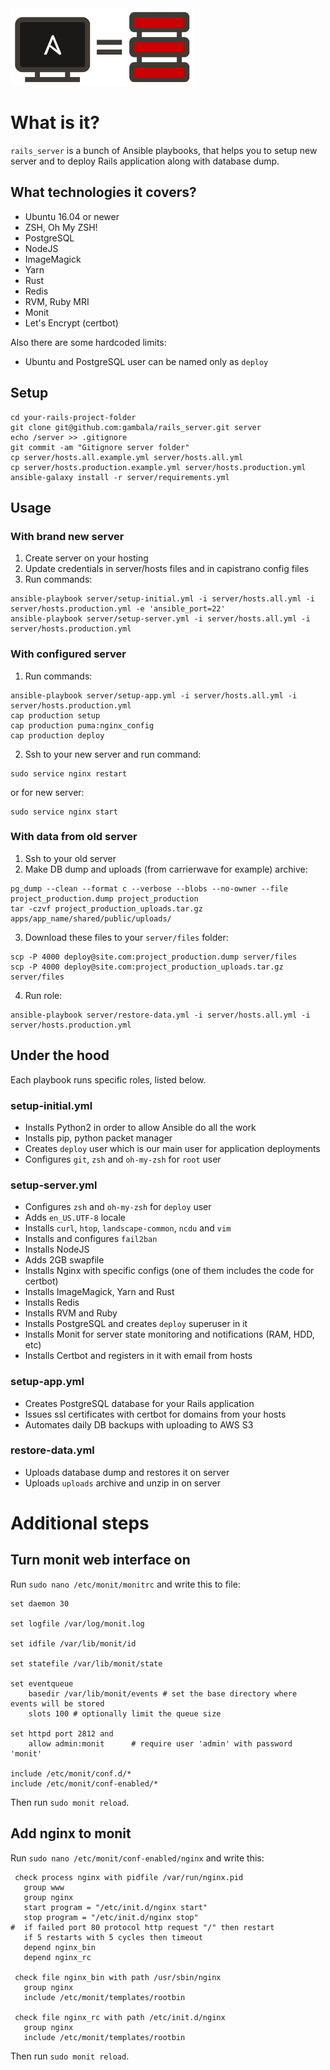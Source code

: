 <img src="https://github.com/gambala/rails_server/raw/master/logo.png" alt="rails_server logo" width="295" height="124">

# What is it?

`rails_server` is a bunch of Ansible playbooks, that helps you to setup new server and to deploy Rails application along with database dump.

## What technologies it covers?

- Ubuntu 16.04 or newer
- ZSH, Oh My ZSH!
- PostgreSQL
- NodeJS
- ImageMagick
- Yarn
- Rust
- Redis
- RVM, Ruby MRI
- Monit
- Let's Encrypt (certbot)

Also there are some hardcoded limits:

- Ubuntu and PostgreSQL user can be named only as `deploy`

## Setup

    cd your-rails-project-folder
    git clone git@github.com:gambala/rails_server.git server
    echo /server >> .gitignore
    git commit -am "Gitignore server folder"
    cp server/hosts.all.example.yml server/hosts.all.yml
    cp server/hosts.production.example.yml server/hosts.production.yml
    ansible-galaxy install -r server/requirements.yml

## Usage

### With brand new server

1. Create server on your hosting
2. Update credentials in server/hosts files and in capistrano config files
3. Run commands:

```
ansible-playbook server/setup-initial.yml -i server/hosts.all.yml -i server/hosts.production.yml -e 'ansible_port=22'
ansible-playbook server/setup-server.yml -i server/hosts.all.yml -i server/hosts.production.yml
```

### With configured server

1. Run commands:

```
ansible-playbook server/setup-app.yml -i server/hosts.all.yml -i server/hosts.production.yml
cap production setup
cap production puma:nginx_config
cap production deploy
```

2. Ssh to your new server and run command:

```
sudo service nginx restart
```

or for new server:

```
sudo service nginx start
```

### With data from old server

1. Ssh to your old server
2. Make DB dump and uploads (from carrierwave for example) archive:

```
pg_dump --clean --format c --verbose --blobs --no-owner --file project_production.dump project_production
tar -czvf project_production_uploads.tar.gz apps/app_name/shared/public/uploads/
```

3. Download these files to your `server/files` folder:

```
scp -P 4000 deploy@site.com:project_production.dump server/files
scp -P 4000 deploy@site.com:project_production_uploads.tar.gz server/files
```

4. Run role:

```
ansible-playbook server/restore-data.yml -i server/hosts.all.yml -i server/hosts.production.yml
```

## Under the hood

Each playbook runs specific roles, listed below.

### setup-initial.yml

- Installs Python2 in order to allow Ansible do all the work
- Installs pip, python packet manager
- Creates `deploy` user which is our main user for application deployments
- Configures `git`, `zsh` and `oh-my-zsh` for `root` user

### setup-server.yml

- Configures `zsh` and `oh-my-zsh` for `deploy` user
- Adds `en_US.UTF-8` locale
- Installs `curl`, `htop`, `landscape-common`, `ncdu` and `vim`
- Installs and configures `fail2ban`
- Installs NodeJS
- Adds 2GB swapfile
- Installs Nginx with specific configs (one of them includes the code for certbot)
- Installs ImageMagick, Yarn and Rust
- Installs Redis
- Installs RVM and Ruby
- Installs PostgreSQL and creates `deploy` superuser in it
- Installs Monit for server state monitoring and notifications (RAM, HDD, etc)
- Installs Certbot and registers in it with email from hosts

### setup-app.yml

- Creates PostgreSQL database for your Rails application
- Issues ssl certificates with certbot for domains from your hosts
- Automates daily DB backups with uploading to AWS S3

### restore-data.yml

- Uploads database dump and restores it on server
- Uploads `uploads` archive and unzip in on server

# Additional steps

## Turn monit web interface on

Run `sudo nano /etc/monit/monitrc` and write this to file:

```
set daemon 30

set logfile /var/log/monit.log

set idfile /var/lib/monit/id

set statefile /var/lib/monit/state

set eventqueue
    basedir /var/lib/monit/events # set the base directory where events will be stored
    slots 100 # optionally limit the queue size

set httpd port 2812 and
    allow admin:monit      # require user 'admin' with password 'monit'

include /etc/monit/conf.d/*
include /etc/monit/conf-enabled/*
```

Then run `sudo monit reload`.

## Add nginx to monit

Run `sudo nano /etc/monit/conf-enabled/nginx` and write this:

```
 check process nginx with pidfile /var/run/nginx.pid
   group www
   group nginx
   start program = "/etc/init.d/nginx start"
   stop program = "/etc/init.d/nginx stop"
#  if failed port 80 protocol http request "/" then restart
   if 5 restarts with 5 cycles then timeout
   depend nginx_bin
   depend nginx_rc

 check file nginx_bin with path /usr/sbin/nginx
   group nginx
   include /etc/monit/templates/rootbin

 check file nginx_rc with path /etc/init.d/nginx
   group nginx
   include /etc/monit/templates/rootbin
```

Then run `sudo monit reload`.
